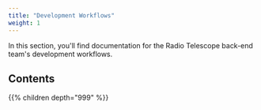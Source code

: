 ```yaml
---
title: "Development Workflows" 
weight: 1
---
```


In this section, you'll find documentation for the Radio Telescope back-end team's development workflows.

## Contents
{{% children depth="999" %}}